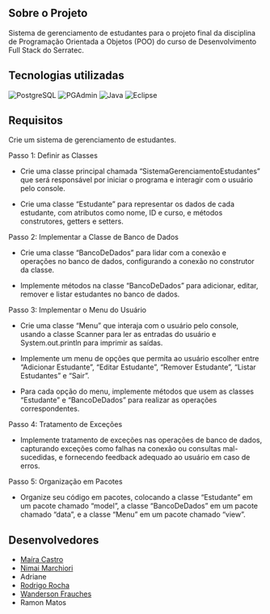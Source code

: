 ## Sobre o Projeto
Sistema de gerenciamento de estudantes para o projeto final da disciplina de Programação Orientada a Objetos (POO) do curso de Desenvolvimento Full Stack do Serratec. 


## Tecnologias utilizadas
![PostgreSQL](https://img.shields.io/badge/PostgreSQL-336791?style=for-the-badge&logo=postgresql)
![PGAdmin](https://img.shields.io/badge/PGAdmin-336791?style=for-the-badge&logo=pgadmin&logoColor=white)
![Java](https://img.shields.io/badge/Java-007396?style=for-the-badge&logo=java)
![Eclipse](https://img.shields.io/badge/Eclipse-2C2255?style=for-the-badge&logo=eclipse)

## Requisitos
Crie um sistema de gerenciamento de estudantes.

Passo 1: Definir as Classes

- Crie uma classe principal chamada “SistemaGerenciamentoEstudantes” que
será responsável por iniciar o programa e interagir com o usuário pelo
console.

- Crie uma classe “Estudante” para representar os dados de cada estudante,
com atributos como nome, ID e curso, e métodos construtores, getters e
setters.


Passo 2: Implementar a Classe de Banco de Dados

- Crie uma classe “BancoDeDados” para lidar com a conexão e operações no
banco de dados, configurando a conexão no construtor da classe.

- Implemente métodos na classe “BancoDeDados” para adicionar, editar,
remover e listar estudantes no banco de dados.


Passo 3: Implementar o Menu do Usuário

- Crie uma classe “Menu” que interaja com o usuário pelo console, usando a
classe Scanner para ler as entradas do usuário e System.out.println para
imprimir as saídas.

- Implemente um menu de opções que permita ao usuário escolher entre
“Adicionar Estudante”, “Editar Estudante”, “Remover Estudante”, “Listar
Estudantes” e “Sair”.

- Para cada opção do menu, implemente métodos que usem as classes
“Estudante” e “BancoDeDados” para realizar as operações correspondentes.


Passo 4: Tratamento de Exceções

- Implemente tratamento de exceções nas operações de banco de dados,
capturando exceções como falhas na conexão ou consultas mal-sucedidas, e
fornecendo feedback adequado ao usuário em caso de erros.


Passo 5: Organização em Pacotes

- Organize seu código em pacotes, colocando a classe “Estudante” em um
pacote chamado “model”, a classe “BancoDeDados” em um pacote chamado
“data”, e a classe “Menu” em um pacote chamado “view”.

## Desenvolvedores
<ul>
    <li><a href="https://github.com/MairaCastro">Maíra Castro</a></li>
    <li><a href="https://github.com/Nimai360">Nimai Marchiori</a></li>
    <li>Adriane</li>
    <li><a href="https://github.com/DkDiguim">Rodrigo Rocha</a></li>
    <li><a href="https://github.com/WFrauches89">Wanderson Frauches</a></li>
    <li>Ramon Matos</li>
  </ul>
